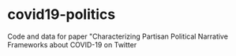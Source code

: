# covid19-politics
Code and data for paper "Characterizing Partisan Political Narrative Frameworks about COVID-19 on Twitter
